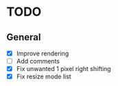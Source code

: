 # TODO

## General

- [x] Improve rendering
- [ ] Add comments
- [x] Fix unwanted 1 pixel right shifting
- [x] Fix resize mode list
